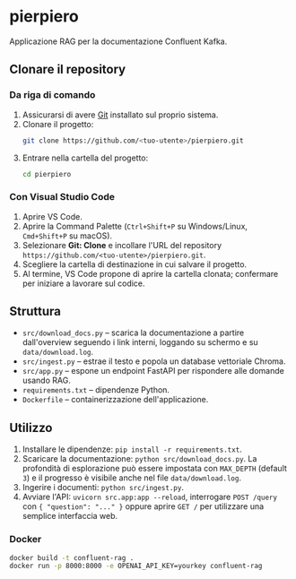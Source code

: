 # pierpiero

Applicazione RAG per la documentazione Confluent Kafka.

## Clonare il repository

### Da riga di comando
1. Assicurarsi di avere [Git](https://git-scm.com/) installato sul proprio sistema.
2. Clonare il progetto:
   ```bash
   git clone https://github.com/<tuo-utente>/pierpiero.git
   ```
3. Entrare nella cartella del progetto:
   ```bash
   cd pierpiero
   ```

### Con Visual Studio Code
1. Aprire VS Code.
2. Aprire la Command Palette (`Ctrl+Shift+P` su Windows/Linux, `Cmd+Shift+P` su macOS).
3. Selezionare **Git: Clone** e incollare l'URL del repository `https://github.com/<tuo-utente>/pierpiero.git`.
4. Scegliere la cartella di destinazione in cui salvare il progetto.
5. Al termine, VS Code propone di aprire la cartella clonata; confermare per iniziare a lavorare sul codice.

## Struttura

- `src/download_docs.py` – scarica la documentazione a partire dall'overview seguendo i link interni, loggando su schermo e su `data/download.log`.
- `src/ingest.py` – estrae il testo e popola un database vettoriale Chroma.
- `src/app.py` – espone un endpoint FastAPI per rispondere alle domande usando RAG.
- `requirements.txt` – dipendenze Python.
- `Dockerfile` – containerizzazione dell'applicazione.

## Utilizzo

1. Installare le dipendenze: `pip install -r requirements.txt`.
2. Scaricare la documentazione: `python src/download_docs.py`. La profondità di esplorazione può essere impostata con `MAX_DEPTH` (default `3`) e il progresso è visibile anche nel file `data/download.log`.
3. Ingerire i documenti: `python src/ingest.py`.
4. Avviare l'API: `uvicorn src.app:app --reload`, interrogare `POST /query` con `{ "question": "..." }`
   oppure aprire `GET /` per utilizzare una semplice interfaccia web.

### Docker

```bash
docker build -t confluent-rag .
docker run -p 8000:8000 -e OPENAI_API_KEY=yourkey confluent-rag
```
